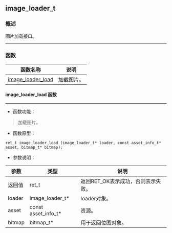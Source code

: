 ## image\_loader\_t
### 概述
 图片加载接口。


----------------------------------
### 函数
<p id="image_loader_t_methods">

| 函数名称 | 说明 | 
| -------- | ------------ | 
| <a href="#image_loader_t_image_loader_load">image\_loader\_load</a> | 加载图片。 |
#### image\_loader\_load 函数
-----------------------

* 函数功能：

> <p id="image_loader_t_image_loader_load"> 加载图片。



* 函数原型：

```
ret_t image_loader_load (image_loader_t* loader, const asset_info_t* asset, bitmap_t* bitmap);
```

* 参数说明：

| 参数 | 类型 | 说明 |
| -------- | ----- | --------- |
| 返回值 | ret\_t | 返回RET\_OK表示成功，否则表示失败。 |
| loader | image\_loader\_t* | loader对象。 |
| asset | const asset\_info\_t* | 资源。 |
| bitmap | bitmap\_t* | 用于返回位图对象。 |
